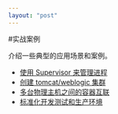 ```yaml
---
layout: "post"
---
```


#实战案例

介绍一些典型的应用场景和案例。

* [使用 Supervisor 来管理进程](supervisor.html)
* [创建 tomcat/weblogic 集群](tomcat.html)
* [多台物理主机之间的容器互联](container_connect.html)
* [标准化开发测试和生产环境](environment.html)
